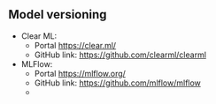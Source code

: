# 

## Model versioning 

- Clear ML:
  - Portal https://clear.ml/
  - GitHub link: https://github.com/clearml/clearml
- MLFlow:
  - Portal https://mlflow.org/
  - GitHub link: https://github.com/mlflow/mlflow 
  - 
